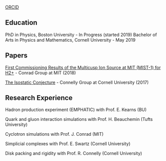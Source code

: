 [ORCID](https://orcid.org/0000-0003-2941-2589)

## Education
PhD in Physics, Boston University - In Progress (started 2019)
Bachelor of Arts in Physics and Mathematics, Cornell University - May 2019

## Papers
[First Commissioning Results of the Multicusp Ion Source at MIT (MIST-1) for H2+](https://arxiv.org/abs/1811.01868) - Conrad Group at MIT (2018)

[The Isostatic Conjecture](https://arxiv.org/abs/1702.08442) - Connelly Group at Cornell University (2017)

## Research Experience
Hadron production experiment (EMPHATIC) with Prof. E. Kearns (BU)

Quark and gluon interaction simulations with Prof. H. Beauchemin (Tufts University)

Cyclotron simulations with Prof. J. Conrad (MIT)

Simplicial complexes with Prof. E. Swartz (Cornell University)

Disk packing and rigidity with Prof. R. Connelly (Cornell University)